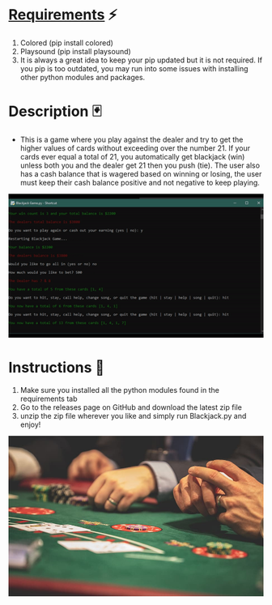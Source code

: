 # [Requirements](https://github.com/JordanLeich/Python-Blackjack-21-Game/blob/master/requirements.txt) :zap:
1. Colored (pip install colored)
1. Playsound (pip install playsound)
2. It is always a great idea to keep your pip updated but it is not required. If you pip is too outdated, you may run into some issues with installing other python modules and packages.

# Description :black_joker:
- This is a game where you play against the dealer and try to get the higher values of cards without exceeding over the number 21. If your cards ever equal a total of 21, you automatically get blackjack (win) unless both you and the dealer get 21 then you push (tie). The user also has a cash balance that is wagered based on winning or losing, the user must keep their cash balance positive and not negative to keep playing. 

![BlackJack](demos/demo.gif "BlackJack 21")

# Instructions 🎲
1. Make sure you installed all the python modules found in the requirements tab
2. Go to the releases page on GitHub and download the latest zip file
3. unzip the zip file wherever you like and simply run Blackjack.py and enjoy!

![BlackJack](images/blackjack.jpg "BlackJack 21")
